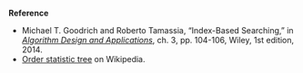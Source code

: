**Reference**

- Michael T. Goodrich and Roberto Tamassia, “Index-Based Searching,” in *[Algorithm Design and Applications](http://www.amazon.com/Algorithm-Design-Applications-Michael-Goodrich/dp/1118335910)*, ch. 3, pp. 104-106, Wiley, 1st edition, 2014.
- [Order statistic tree](https://en.wikipedia.org/wiki/Order_statistic_tree) on Wikipedia.
